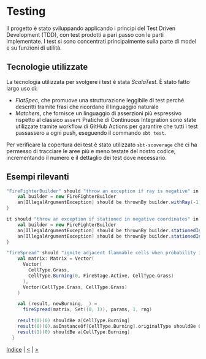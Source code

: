 # Testing
Il progetto è stato sviluppando applicando i principi del Test Driven Development (TDD), con test prodotti a pari passo con le parti implementate.
I test si sono concentrati principalmente sulla parte di model e su funzioni di utilità. 

## Tecnologie utilizzate
La tecnologia utilizzata per svolgere i test è stata *ScalaTest*.
È stato fatto largo uso di:
 - *FlatSpec*, che promuove una strutturazione leggibile di test perché descritti tramite frasi che ricordano il linguaggio naturale
 - *Matchers*, che fornisce un linguaggio di asserzioni più espressivo rispetto al classico `assert`
Pratiche di Continuous Integration sono state utilizzate tramite workflow di GitHub Actions per garantire che tutti i test passassero a ogni push, eseguendo il commando `sbt test`. 

Per verificare la copertura dei test è stato utilizzato `sbt-scoverage` che ci ha permesso di tracciare le aree più e meno testate del nostro codice, incrementando il numero e il dettaglio dei test dove necessario.

## Esempi rilevanti
<!-- TODO: quali test mettiamo? -->
```scala
"FireFighterBuilder" should "throw an exception if ray is negative" in {
    val builder = new FireFighterBuilder
    an[IllegalArgumentException] should be thrownBy builder.withRay(-1)
}

it should "throw an exception if stationed in negative coordinates" in {
    val builder = new FireFighterBuilder
    an[IllegalArgumentException] should be thrownBy builder.stationedIn((-1, 0))
    an[IllegalArgumentException] should be thrownBy builder.stationedIn((0, -5))
}
```
```scala
"fireSpread" should "ignite adjacent flammable cells when probability is max" in {
    val matrix: Matrix = Vector(
      Vector(
        CellType.Grass,
        CellType.Burning(0, FireStage.Active, CellType.Grass)
      ),
      Vector(CellType.Grass, CellType.Grass)
    )

    val (result, newBurning, _) =
      fireSpread(matrix, Set((0, 1)), params, 1, rng)

    result(0)(0) shouldBe a[CellType.Burning]
    result(0)(0).asInstanceOf[CellType.Burning].originalType shouldBe Grass
    result(1)(0) shouldBe a[CellType.Burning]
  }
```
[Indice](../index.md) |
[<](../5-implementation/index.md) |
[>](../7-retrospective/index.md)
